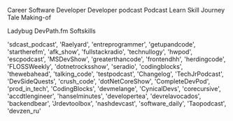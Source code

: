 Career
Software Developer
Developer podcast
Podcast
Learn
Skill
Journey
Tale
Making-of


Ladybug
DevPath.fm
Softskills

'sdcast_podcast',
'Raelyard',
'entreprogrammer',
'getupandcode',
'startherefm',
'afk_show',
'fullstackradio',
'technullogy',
'hwpod',
'escpodcast',
'MSDevShow',
'greaterthancode',
'frontendhh',
'herdingcode',
'FLOSSWeekly',
'dotnetrocksshow',
'seradio',
'codingblocks',
'thewebahead',
'talking_code',
'testpodcast',
'Changelog',
'TechJrPodcast',
'DevSideQuests',
'crush_code',
'dotNetCoreShow',
'CompleteDevPod',
'prod_in_tech',
'CodingBlocks',
'devmelange',
'CynicalDevs',
'corecursive',
'accdtlengineer',
'hanselminutes',
'developertea',
'devrelavocados',
'backendbear',
'Jrdevtoolbox',
'nashdevcast',
'software_daily',
'Taopodcast',
'devzen_ru'